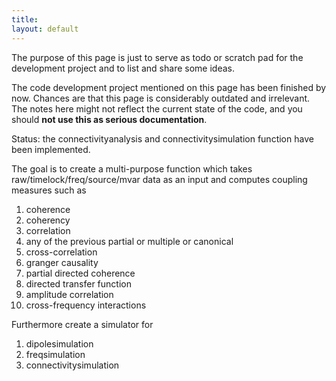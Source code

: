 ```yaml
---
title:
layout: default
---
```


<div class="warning">

The purpose of this page is just to serve as todo or scratch pad for the development project and to list and share some ideas. 

The code development project mentioned on this page has been finished by now. Chances are that this page is considerably outdated and irrelevant. The notes here might not reflect the current state of the code, and you should **not use this as serious documentation**.
</div>

Status: the connectivityanalysis and connectivitysimulation function have been implemented.

The goal is to create a multi-purpose function which takes raw/timelock/freq/source/mvar data as an input and computes coupling measures such as

 1.   coherence
 2.   coherency
 3.   correlation
 4.   any of the previous partial or multiple or canonical
 5.   cross-correlation
 6.   granger causality
 7.   partial directed coherence
 8.   directed transfer function
 9.   amplitude correlation
 10.   cross-frequency interactions

Furthermore create a simulator for

 1.  dipolesimulation
 2.  freqsimulation
 3.  connectivitysimulation

